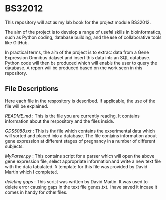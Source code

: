 # BS32012

This repository will act as my lab book for the project module BS32012. 


The aim of the project is to develop a range of useful skills in bioinformatics, such as Python coding, database building, and the use of collaborative tools like GitHub.

In practical terms, the aim of the project is to extract data from a Gene Expression Omnibus dataset and insert this data into an SQL database. Python code will then be produced which will enable the user to query the database. A report will be produced based on the work seen in this repository.
## File Descriptions

Here each file in the respository is described. If applicable, the use of the file will be explained. 

*README.md* : This is the file you are currently reading. It contains information about the respository and the files inside.

*GDS5088.txt* : This is the file which contains the experimental data which will sorted and placed into a database. The file contains information about gene expression at different stages of pregnancy in a number of different subjects. 

*MyParser.py* : This contains script for a parser which will open the above gene expression file, select appropriate information and write a new text file with the data tabulated. A template for this file was provided by David Martin which I completed. 

*deleting gaps* : This script was written by David Martin. It was used to delete error causing gaps in the text file genes.txt. I have saved it incase it comes in handy for other files.





